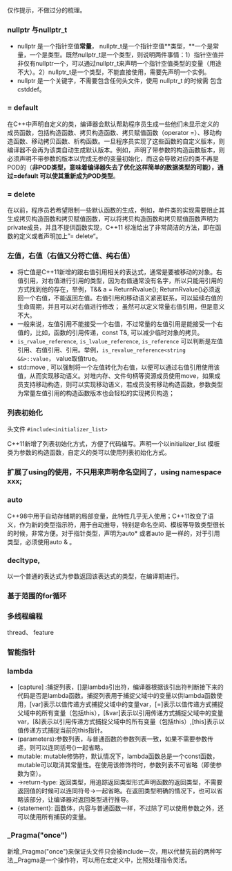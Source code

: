 仅作提示，不做过分的梳理。



### nullptr 与nullptr_t

- nullptr 是一个指针空值**常量**， nullptr_t是一个指针空值**类型，**一个是常量，一个是类型。既然nullptr_t是一个类型，则说明两件事情：1）指针空值并非仅有nullptr一个，可以通过nullptr_t来声明一个指针空值类型的变量（用途不大）。2）nullptr_t是一个类型，不能直接使用，需要先声明一个实例。
- nullptr 是一个关键字，不需要包含任何头文件，使用 nullptr_t 的时候需 包含 cstddef。

### = default

在C++中声明自定义的类，编译器会默认帮助程序员生成一些他们未显示定义的成员函数，包括构造函数、拷贝构造函数、拷贝赋值函数（operator =）、移动构造函数、移动拷贝函数、析构函数。一旦程序员实现了这些函数的自定义版本，则编译器不会再为该类自动生成默认版本。例如，声明了带参数的构造函数版本，则必须声明不带参数的版本以完成无参的变量初始化，而这会导致对应的类不再是POD的（**非POD类型，意味着编译器失去了优化这样简单的数据类型的可能），通过=default 可以使其重新成为POD类型**。

### = delete

在以前，程序员若希望限制一些默认函数的生成，例如，单件类的实现需要阻止其生成拷贝构造函数和拷贝赋值函数，可以将拷贝构造函数和拷贝赋值函数声明为private成员，并且不提供函数实现，C++11 标准给出了非常简洁的方法，即在函数的定义或者声明加上”= delete“。



### 左值，右值（右值又分将亡值、纯右值）

- 将亡值是C++11新增的跟右值引用相关的表达式，通常是要被移动的对象。右值引用，对右值进行引用的类型，因为右值通常没有名字，所以只能用引用的方式找到他的存在，举例，T&& a = ReturnRvalue(); ReturnRvalue()必须返回一个右值，不能返回左值。右值引用和移动语义紧密联系，可以延续右值的生命周期，并且可以对右值进行修改； 虽然可以定义常量右值引用，但是意义不大。
- 一般来说，左值引用不能接受一个右值，不过常量的左值引用是能接受一个右值的，比如，函数的引用传递，const T&, 可以减少临时对象的拷贝。
- `is_rvalue_reference`, `is_lvalue_reference`, `is_reference` 可以判断是左值引用、右值引用、引用。举例，`is_revalue_reference<string &&>::value`， value取值true。
- std::move , 可以强制将一个左值转化为右值，以便可以通过右值引用使用该值，从而实现移动语义。对堆内存、文件句柄等资源成员使用move，如果成员支持移动构造，则可以实现移动语义，若成员没有移动构造函数，参数类型为常量左值引用的构造函数版本也会轻松的实现拷贝构造；

### 列表初始化

头文件 `#include<initializer_list>`

C++11新增了列表初始化方式，方便了代码编写。声明一个以initializer_list<T> 模板类为参数的构造函数，自定义的类可以使用列表初始化方式。

### 扩展了using的使用，不只用来声明命名空间了，using namespace xxx;

### auto

C++98中用于自动存储期的局部变量，此特性几乎无人使用；C++11改变了语义，作为新的类型指示符，用于自动推导，特别是命名空间、模板等导致类型很长的时候，非常方便。对于指针类型，声明为auto* 或者auto 是一样的，对于引用类型，必须使用auto & 。

### decltype,

以一个普通的表达式为参数返回该表达式的类型，在编译期进行。



### 基于范围的for循环

###  多线程编程

thread、 feature

### 智能指针

### lambda

- [capture] :捕捉列表，[]是lambda引出符，编译器根据该引出符判断接下来的代码是否是lambda函数。捕捉列表用于捕捉父域中的变量以供lambda函数使用，[var]表示以值传递方式捕捉父域中的变量var，[=]表示以值传递方式捕捉父域中的所有变量（包括this），[&var]表示以引用传递方式捕捉父域中的变量var，[&]表示以引用传递方式捕捉父域中的所有变量（包括this）,[this]表示以值传递方式捕捉当前的this指针。
- (parameters):参数列表，与普通函数的参数列表一致，如果不需要参数传递，则可以连同括号()一起省略。
- mutable: mutable修饰符，默认情况下，lambda函数总是一个const函数，mutable可以取消其常量性。在使用该修饰符时，参数列表不可省略（即使参数为空）。
- ->return-type: 返回类型，用追踪返回类型形式声明函数的返回类型，不需要返回值的时候可以连同符号->一起省略。在返回类型明确的情况下，也可以省略该部分，让编译器对返回类型进行推导。
- {statement}: 函数体，内容与普通函数一样，不过除了可以使用参数之外，还可以使用所有捕获的变量。

### _Pragma("once")

新增_Pragma("once")来保证头文件只会被include一次，用以代替先前的两种写法,_Pragma是一个操作符，可以用在宏定义中，比预处理指令灵活。



